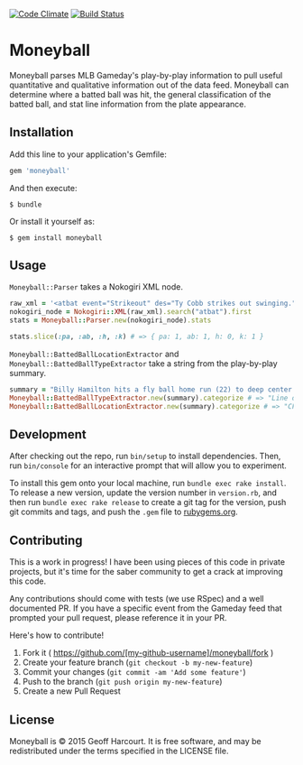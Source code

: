 [![Code Climate](https://codeclimate.com/github/geoffharcourt/moneyball/badges/gpa.svg)](https://codeclimate.com/github/geoffharcourt/moneyball)
[![Build Status](https://travis-ci.org/geoffharcourt/moneyball.svg?branch=master)](https://travis-ci.org/geoffharcourt/moneyball)

# Moneyball

Moneyball parses MLB Gameday's play-by-play information to pull useful
quantitative and qualitative information out of the data feed. Moneyball can
determine where a batted ball was hit, the general classification of the batted
ball, and stat line information from the plate appearance.

## Installation

Add this line to your application's Gemfile:

```ruby
gem 'moneyball'
```

And then execute:

    $ bundle

Or install it yourself as:

    $ gem install moneyball

## Usage

`Moneyball::Parser` takes a Nokogiri XML node.

```ruby
raw_xml = '<atbat event="Strikeout" des="Ty Cobb strikes out swinging."></atbat>'
nokogiri_node = Nokogiri::XML(raw_xml).search("atbat").first
stats = Moneyball::Parser.new(nokogiri_node).stats

stats.slice(:pa, :ab, :h, :k) # => { pa: 1, ab: 1, h: 0, k: 1 }
```

`Moneyball::BattedBallLocationExtractor` and `Moneyball::BattedBallTypeExtractor` take a string from the play-by-play summary.

```ruby
summary = "Billy Hamilton hits a fly ball home run (22) to deep center field."
Moneyball::BattedBallTypeExtractor.new(summary).categorize # => "Line drive"
Moneyball::BattedBallLocationExtractor.new(summary).categorize # => "CF"
```

## Development

After checking out the repo, run `bin/setup` to install dependencies. Then, run `bin/console` for an interactive prompt that will allow you to experiment.

To install this gem onto your local machine, run `bundle exec rake install`. To release a new version, update the version number in `version.rb`, and then run `bundle exec rake release` to create a git tag for the version, push git commits and tags, and push the `.gem` file to [rubygems.org](https://rubygems.org).

## Contributing

This is a work in progress! I have been using pieces of this code in private projects, but it's time for the saber community to get a crack at improving this code.

Any contributions should come with tests (we use RSpec) and a well documented PR. If you have a specific event from the Gameday feed that prompted your pull request, please reference it in your PR.

Here's how to contribute!
1. Fork it ( https://github.com/[my-github-username]/moneyball/fork )
2. Create your feature branch (`git checkout -b my-new-feature`)
3. Commit your changes (`git commit -am 'Add some feature'`)
4. Push to the branch (`git push origin my-new-feature`)
5. Create a new Pull Request

## License
Moneyball is © 2015 Geoff Harcourt. It is free software, and may be redistributed under the terms specified in the LICENSE file.
